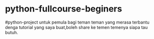# python-fullcourse-beginers
#python-project untuk pemula
bagi teman teman yang merasa terbantu denga tutorial yang saya buat,boleh share ke temen temenya siapa tau butuh.
